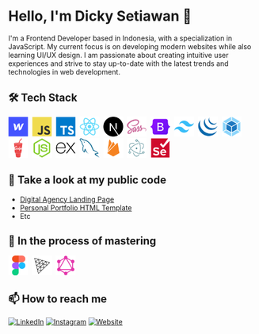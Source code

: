 # Hello, I'm Dicky Setiawan 👋

I'm a Frontend Developer based in Indonesia, with a specialization in JavaScript. My current focus is on developing modern websites while also learning UI/UX design. I am passionate about creating intuitive user experiences and strive to stay up-to-date with the latest trends and technologies in web development.

## 🛠 Tech Stack
<div>
  <img src="https://github.com/devicons/devicon/blob/master/icons/webflow/webflow-original.svg" title="Webflow" alt="Webflow" width="40" height="40"/>&nbsp;
  <img src="https://github.com/devicons/devicon/blob/master/icons/javascript/javascript-original.svg" title="JavaScript" alt="JavaScript" width="40" height="40"/>&nbsp;
  <img src="https://github.com/devicons/devicon/blob/master/icons/typescript/typescript-original.svg" title="TypeScript" alt="TypeScript" width="40" height="40"/>&nbsp;
  <img src="https://github.com/devicons/devicon/blob/master/icons/react/react-original.svg" title="React" alt="React" width="40" height="40"/>&nbsp;
  <img src="https://github.com/devicons/devicon/blob/master/icons/nextjs/nextjs-original.svg" title="Next" alt="Next" width="40" height="40"/>&nbsp;
  <img src="https://github.com/devicons/devicon/blob/master/icons/sass/sass-original.svg" title="SASS" alt="SASS" width="40" height="40"/>&nbsp;
  <img src="https://github.com/devicons/devicon/blob/master/icons/bootstrap/bootstrap-original.svg" title="Bootstrap" alt="Bootstrap" width="40" height="40"/>&nbsp;
  <img src="https://github.com/devicons/devicon/blob/master/icons/tailwindcss/tailwindcss-plain.svg" title="Tailwind" alt="Tailwind" width="40" height="40"/>&nbsp;
  <img src="https://github.com/devicons/devicon/blob/master/icons/jquery/jquery-plain.svg" title="JQuery" alt="JQuery" width="40" height="40"/>&nbsp;
  <img src="https://github.com/devicons/devicon/blob/master/icons/webpack/webpack-original.svg" title="Webpack" alt="Webpack" width="40" height="40"/>&nbsp;
  <img src="https://github.com/devicons/devicon/blob/master/icons/gulp/gulp-plain.svg" title="Gulp" alt="Gulp" width="40" height="40"/>&nbsp;
  <img src="https://github.com/devicons/devicon/blob/master/icons/nodejs/nodejs-original.svg" title="Node" alt="Node" width="40" height="40"/>&nbsp;
  <img src="https://github.com/devicons/devicon/blob/master/icons/express/express-original.svg" title="Express" alt="Express" width="40" height="40"/>&nbsp;
  <img src="https://github.com/devicons/devicon/blob/master/icons/mysql/mysql-original.svg" title="MySQL" alt="MySQL" width="40" height="40"/>&nbsp;
  <img src="https://github.com/devicons/devicon/blob/master/icons/firebase/firebase-plain.svg" title="Firebase" alt="Firebase" width="40" height="40"/>&nbsp;
  <img src="https://github.com/devicons/devicon/blob/master/icons/electron/electron-original.svg" title="Electron" alt="Electron" width="40" height="40"/>&nbsp;
  <img src="https://github.com/devicons/devicon/blob/master/icons/selenium/selenium-original.svg" title="Selenium" alt="Selenium" width="40" height="40"/>&nbsp;
</div>

## 🔭 Take a look at my public code

- [Digital Agency Landing Page](https://github.com/dcysetiawan/indigency-landing-page)
- [Personal Portfolio HTML Template](https://github.com/dcysetiawan/nic-personal-portfolio)
- Etc

## 🌱 In the process of mastering
<div>
  <img src="https://github.com/devicons/devicon/blob/master/icons/figma/figma-original.svg" title="UI/UX" alt="UI/UX" width="40" height="40"/>&nbsp;
  <img src="https://github.com/devicons/devicon/blob/master/icons/threejs/threejs-original.svg" title="Three" alt="Three" width="40" height="40"/>&nbsp;
  <img src="https://github.com/devicons/devicon/blob/master/icons/graphql/graphql-plain.svg" title="GraphQL" alt="GraphQL" width="40" height="40"/>&nbsp;
</div>

## 📫 How to reach me

[![LinkedIn](https://img.shields.io/badge/LinkedIn-blue?style=for-the-badge&logo=linkedin&logoColor=white)](https://www.linkedin.com/in/dcysetiawan)
[![Instagram](https://img.shields.io/badge/Instagram-purple?style=for-the-badge&logo=instagram&logoColor=white)](https://instagram.com/dcysetiawan)
[![Website](https://img.shields.io/badge/Website-black?style=for-the-badge)](https://dcysetiawan.github.io/)
